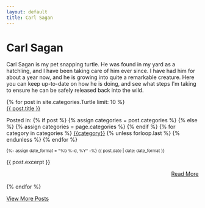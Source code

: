 ```yaml
---
layout: default
title: Carl Sagan
---
```

<div class="container">
  <h1>Carl Sagan</h1>
  <p>Carl Sagan is my pet snapping turtle. He was found in my yard as a hatchling, and I have been taking care of him ever since. I have had him for about a year now, and he is growing into quite a remarkable creature. Here you can keep up-to-date on how he is doing, and see what steps I'm taking to ensure he can be safely released back into the wild.</p>
</div>

<div class="container">
  {% for post in site.categories.Turtle limit: 10 %}
    <div class="card">
      <div class="card-header">
        <a href="{{ post.url }}">{{ post.title }}</a>
        <p>Posted in:
          {% if post %}
            {% assign categories = post.categories %}
            {% else %}
              {% assign categories = page.categories %}
          {% endif %}
          {% for category in categories %}
            <a href="{{site.baseurl}}/categories/#{{category|slugize}}">{{category}}</a>
            {% unless forloop.last %}&nbsp;{% endunless %}
          {% endfor %}
        </p>
        <p style="font-size: 11px">
          <time datetime="{{ post.date | date_to_xmlschema }}">
            {%- assign date_format = "%b %-d, %Y" -%}
            {{ post.date | date: date_format }}
          </time>
        </p>
      </div>
      <div class="card-body">
        <p>{{ post.excerpt }}</p>
      </div>
      <div class="card-footer text-muted" align="right">
        <a href="{{ post.url }}"
        title="Read More"
        class="btn btn-shadow btn-sm btn-outline-primary" align="right">
        Read More
        </a>
      </div>
    </div>
    <br>
  {% endfor %}
  </div>

  <a href="/categories/#Turtle"
               title="View More Posts"
               class="btn btn-lg btn-danger btn-shadow px-3 my-2 ml-0 text-left" align="right">
              View More Posts
            </a>
